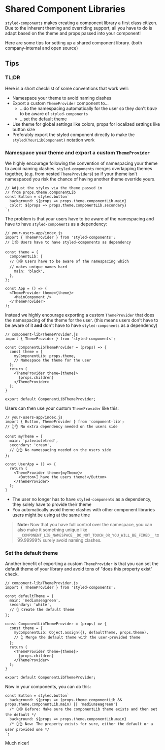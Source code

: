 # Shared Component Libraries

`styled-components` makes creating a component library a first class citizen. Due to the inherent theming and overriding support, all you have to do is adapt based on the theme and props passed into your component!

Here are some tips for setting up a shared component library. (both company-internal and open source)

## Tips

### TL;DR

Here is a short checklist of some conventions that work well:

- Namespace your theme to avoid naming clashes
- Export a custom `ThemeProvider` component to…
  - …do the namespacing automatically for the user so they don't _have_ to be aware of `styled-components`
  - …set the default theme
- Use theme for global settings like colors, props for localized settings like button size
- Preferably export the styled component directly to make the `styled(YourLibComponent)` notation work

### Namespace your theme and export a custom `ThemeProvider`

We highly encourage following the convention of namespacing your theme to avoid naming clashes. `styled-components` merges overlapping themes together, (e.g. from nested `ThemeProvider`s) so if your theme isn't namespaced you risk the chance of having another theme override yours.

```JS
// Adjust the styles via the theme passed in
// from props.theme.componentLib
const Button = styled.button`
  background: ${props => props.theme.componentLib.main}
  color: ${props => props.theme.componentLib.secondary}
`;
```

The problem is that your users have to be aware of the namespacing and have to have `styled-components` as a dependency:

```JSX
// your-users-app/index.js
import { ThemeProvider } from 'styled-components';
// 👆😢 Users have to have styled-components as dependency

const theme = {
  componentLib: {
  // 👆😢 Users have to be aware of the namespacing which
  // makes unique names hard
    main: 'black',
  },
};

const App = () => (
  <ThemeProvider theme={theme}>
    <MainComponent />
  </ThemeProvider>
);
```

Instead we highly encourage exporting a custom `ThemeProvider` that does the namespacing of the theme for the user. (this means users don't have to be aware of it **and** don't have to have `styled-components` as a dependency)

```JSX
// component-lib/ThemeProvider.js
import { ThemeProvider } from 'styled-components';

const ComponentLibThemeProvider = (props) => {
  const theme = {
    myComponentLib: props.theme,
    // Namespace the theme for the user
  };
  return (
    <ThemeProvider theme={theme}>
      {props.children}
    </ThemeProvider>
  );
}

export default ComponentLibThemeProvider;
```

Users can then use your custom `ThemeProvider` like this:

```JSX
// your-users-app/index.js
import { Button, ThemeProvider } from 'component-lib';
// 👆👌 No extra dependency needed on the users side

const myTheme = {
  main: 'palevioletred',
  secondary: 'cream',
  // 👆👌 No namespacing needed on the users side
};

const UserApp = () => {
  return (
    <ThemeProvider theme={myTheme}>
      <Button>I have the users theme!</Button>
    </ThemeProvider>
  );
}
```

- The user no longer has to have `styled-components` as a dependency, they solely have to provide their theme
- You automatically avoid theme clashes with other component libraries users might be using at the same time

> **Note:** Now that you have full control over the namespace, you can also make it something unique like `__COMPONENT_LIB_NAMESPACE__DO_NOT_TOUCH_OR_YOU_WILL_BE_FIRED__` to 99.99999% surely avoid naming clashes.

### Set the default theme

Another benefit of exporting a custom `ThemeProvider` is that you can set the default theme of your library and avoid tons of "does this property exist" check.

```JSX
// component-lib/ThemeProvider.js
import { ThemeProvider } from 'styled-components';

const defaultTheme = {
  main: 'mediumseagreen',
  secondary: 'white',
  // 👆 Create the default theme
};

const ComponentLibThemeProvider = (props) => {
  const theme = {
    myComponentLib: Object.assign({}, defaultTheme, props.theme),
    // 👆 Merge the default theme with the user-provided theme
  };
  return (
    <ThemeProvider theme={theme}>
      {props.children}
    </ThemeProvider>
  );
}

export default ComponentLibThemeProvider;
```

Now in your components, you can do this:

```JS
const Button = styled.button`
  background: ${props => (props.theme.componentLib && props.theme.componentLib.main) || 'mediumseagreen'}
  /* 👆😢 Before: Make sure the componentLib theme exists and then set the default */
  background: ${props => props.theme.componentLib.main}
  /* 👆👌 Now: The property exists for sure, either the default or a user provided one */
`;
```

Much nicer!

